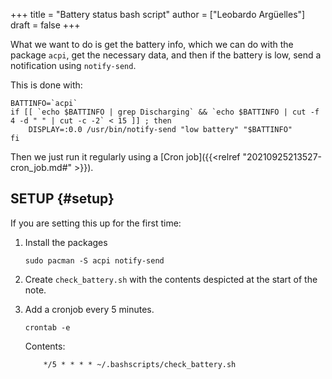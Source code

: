 +++
title = "Battery status bash script"
author = ["Leobardo Argüelles"]
draft = false
+++

What we want to do is get the battery info, which we can do with
the package `acpi`, get the necessary data, and then if the battery
is low, send a notification using `notify-send`.

This is done with:

```shell
BATTINFO=`acpi`
if [[ `echo $BATTINFO | grep Discharging` && `echo $BATTINFO | cut -f 4 -d " " | cut -c -2` < 15 ]] ; then
    DISPLAY=:0.0 /usr/bin/notify-send "low battery" "$BATTINFO"
fi
```

Then we just run it regularly using a [Cron job]({{<relref "20210925213527-cron_job.md#" >}}).


## SETUP {#setup}

If you are setting this up for the first time:

1.  Install the packages

    ```shell
    sudo pacman -S acpi notify-send
    ```
2.  Create `check_battery.sh` with the contents despicted at the start of the note.
3.  Add a cronjob every 5 minutes.

    ```shell
    crontab -e
    ```

    Contents:

    ```text
        */5 * * * * ~/.bashscripts/check_battery.sh
    ```
